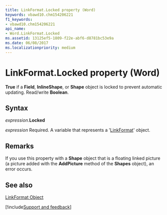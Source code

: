 ```yaml
---
title: LinkFormat.Locked property (Word)
keywords: vbawd10.chm154206221
f1_keywords:
- vbawd10.chm154206221
api_name:
- Word.LinkFormat.Locked
ms.assetid: 13125ef5-1809-f22e-abf6-d8781bc53e9a
ms.date: 06/08/2017
ms.localizationpriority: medium
---
```



# LinkFormat.Locked property (Word)

 **True** if a **Field**, **InlineShape**, or **Shape** object is locked to prevent automatic updating. Read/write **Boolean**.


## Syntax

_expression_.**Locked**

_expression_ Required. A variable that represents a '[LinkFormat](Word.LinkFormat.md)' object.


## Remarks

If you use this property with a **Shape** object that is a floating linked picture (a picture added with the **AddPicture** method of the **Shapes** object), an error occurs.


## See also


[LinkFormat Object](Word.LinkFormat.md)

[!include[Support and feedback](~/includes/feedback-boilerplate.md)]